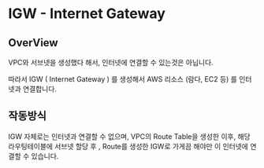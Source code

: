 # IGW - Internet Gateway
## OverView
VPC와 서브넷을 생성했다 해서, 인터넷에 연결할 수 있는것은 아닙니다.

따라서 IGW ( Internet Gateway ) 를 생성해서 AWS 리소스 (람다, EC2 등) 를 인터넷과 연결합니다.

## 작동방식
IGW 자체로는 인터넷과 연결할 수 없으며, VPC의 Route Table을 생성한 이후, 해당 라우팅테이블에 서브넷 할당 후 , Route를 생성한 IGW로 가게끔 해야만 이 인터넷에 연결할 수 있습니다.